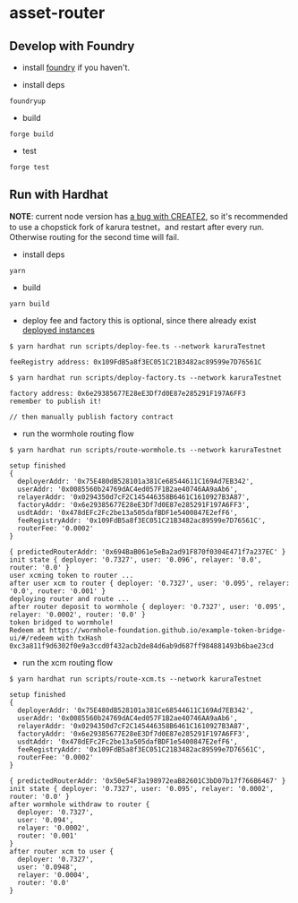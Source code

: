 # asset-router

## Develop with Foundry
- install [foundry](https://book.getfoundry.sh/getting-started/installation#installation) if you haven't.

- install deps
```
foundryup
```

- build
```
forge build
```

- test
```
forge test
```

## Run with Hardhat
**NOTE**: current node version has [a bug with CREATE2](https://github.com/AcalaNetwork/Acala/pull/2497), so it's recommended to use a chopstick fork of karura testnet，and restart after every run. Otherwise routing for the second time will fail.

- install deps
```
yarn
```

- build
```
yarn build
```

- deploy fee and factory
this is optional, since there already exist [deployed instances](./scripts/utils.ts)
```
$ yarn hardhat run scripts/deploy-fee.ts --network karuraTestnet

feeRegistry address: 0x109FdB5a8f3EC051C21B3482ac89599e7D76561C

$ yarn hardhat run scripts/deploy-factory.ts --network karuraTestnet

factory address: 0x6e29385677E28eE3Df7d0E87e285291F197A6FF3
remember to publish it!

// then manually publish factory contract
```

- run the wormhole routing flow
```
$ yarn hardhat run scripts/route-wormhole.ts --network karuraTestnet

setup finished
{
  deployerAddr: '0x75E480dB528101a381Ce68544611C169Ad7EB342',
  userAddr: '0x0085560b24769dAC4ed057F1B2ae40746AA9aAb6',
  relayerAddr: '0x0294350d7cF2C145446358B6461C1610927B3A87',
  factoryAddr: '0x6e29385677E28eE3Df7d0E87e285291F197A6FF3',
  usdtAddr: '0x478dEFc2Fc2be13a505dafBDF1e5400847E2efF6',
  feeRegistryAddr: '0x109FdB5a8f3EC051C21B3482ac89599e7D76561C',
  routerFee: '0.0002'
}

{ predictedRouterAddr: '0x694BaB061e5eBa2ad91F870f0304E471f7a237EC' }
init state { deployer: '0.7327', user: '0.096', relayer: '0.0', router: '0.0' }
user xcming token to router ...
after user xcm to router { deployer: '0.7327', user: '0.095', relayer: '0.0', router: '0.001' }
deploying router and route ...
after router deposit to wormhole { deployer: '0.7327', user: '0.095', relayer: '0.0002', router: '0.0' }
token bridged to wormhole!
Redeem at https://wormhole-foundation.github.io/example-token-bridge-ui/#/redeem with txHash 0xc3a811f9d6302f0e9a3ccd0f432acb2de84d6ab9d687ff984881493b6bae23cd
```

- run the xcm routing flow
```
$ yarn hardhat run scripts/route-xcm.ts --network karuraTestnet

setup finished
{
  deployerAddr: '0x75E480dB528101a381Ce68544611C169Ad7EB342',
  userAddr: '0x0085560b24769dAC4ed057F1B2ae40746AA9aAb6',
  relayerAddr: '0x0294350d7cF2C145446358B6461C1610927B3A87',
  factoryAddr: '0x6e29385677E28eE3Df7d0E87e285291F197A6FF3',
  usdtAddr: '0x478dEFc2Fc2be13a505dafBDF1e5400847E2efF6',
  feeRegistryAddr: '0x109FdB5a8f3EC051C21B3482ac89599e7D76561C',
  routerFee: '0.0002'
}

{ predictedRouterAddr: '0x50e54F3a198972eaB82601C3bD07b17f766B6467' }
init state { deployer: '0.7327', user: '0.095', relayer: '0.0002', router: '0.0' }
after wormhole withdraw to router {
  deployer: '0.7327',
  user: '0.094',
  relayer: '0.0002',
  router: '0.001'
}
after router xcm to user {
  deployer: '0.7327',
  user: '0.0948',
  relayer: '0.0004',
  router: '0.0'
}
```